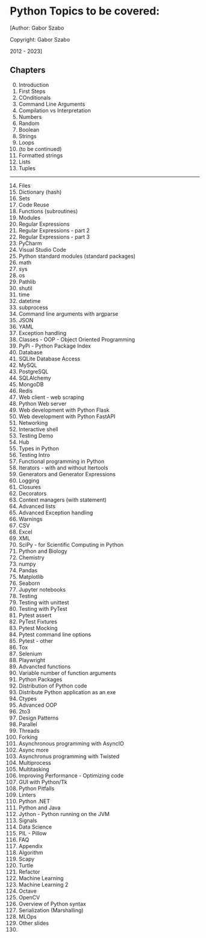 # Python Topics to be covered:

[Author: Gabor Szabo

Copyright: Gabor Szabo

2012 - 2023]

## Chapters
0. Introduction
1. First Steps
2. COnditionals
3. Command Line Arguments
4. Compilation vs Interpretation
5. Numbers
6. Random
7. Boolean
8. Strings
9. Loops
10. (to be continued)
11. Formatted strings
12. Lists
13. Tuples


-------


14. Files
15. Dictionary (hash)
16. Sets
17. Code Reuse
18. Functions (subroutines)
19. Modules
20. Regular Expressions
21. Regular Expressions - part 2
22. Regular Expressions - part 3
23. PyCharm
24. Visual Studio Code
25. Python standard modules (standard packages)
26. math
27. sys
28. os
29. Pathlib
30. shutil
31. time
32. datetime
33. subprocess
34. Command line arguments with argparse
35. JSON
36. YAML
37. Exception handling
38. Classes - OOP - Object Oriented Programming
39. PyPi - Python Package Index
40. Database
41. SQLite Database Access
42. MySQL
43. PostgreSQL
44. SQLAlchemy
45. MongoDB
46. Redis
47. Web client - web scraping
48. Python Web server
49. Web development with Python Flask
50. Web development with Python FastAPI
51. Networking
52. Interactive shell
53. Testing Demo
54. Hub
55. Types in Python
56. Testing Intro
57. Functional programming in Python
58. Iterators - with and without Itertools
59. Generators and Generator Expressions
60. Logging
61. Closures
62. Decorators
63. Context managers (with statement)
64. Advanced lists
65. Advanced Exception handling
66. Warnings
67. CSV
68. Excel
69. XML
70. SciPy - for Scientific Computing in Python
71. Python and Biology
72. Chemistry
73. numpy
74. Pandas
75. Matplotlib
76. Seaborn
77. Jupyter notebooks
78. Testing
79. Testing with unittest
80. Testing with PyTest
81. Pytest assert
82. PyTest Fixtures
83. Pytest Mocking
84. Pytest command line options
85. Pytest - other
86. Tox
87. Selenium
88. Playwright
89. Advancted functions
90. Variable number of function arguments
91. Python Packages
92. Distribution of Python code
93. Distribute Python application as an exe
94. Ctypes
95. Advanced OOP
96. 2to3
97. Design Patterns
98. Parallel
99. Threads
100. Forking
101. Asynchronous programming with AsyncIO
102. Async more
103. Asynchronus programming with Twisted
104. Multiprocess
105. Multitasking
106. Improving Performance - Optimizing code
107. GUI with Python/Tk
108. Python Pitfalls
109. Linters
110. Python .NET
111. Python and Java
112. Jython - Python running on the JVM
113. Signals
114. Data Science
115. PIL - Pillow
116. FAQ
117. Appendix
118. Algorithm
119. Scapy
120. Turtle
121. Refactor
122. Machine Learning
123. Machine Learning 2
124. Octave
125. OpenCV
126. Overview of Python syntax
127. Serialization (Marshalling)
128. MLOps
129. Other slides
130. 
